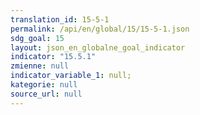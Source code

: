 ```yaml
---
translation_id: 15-5-1
permalink: /api/en/global/15/15-5-1.json
sdg_goal: 15
layout: json_en_globalne_goal_indicator
indicator: "15.5.1"
zmienne: null
indicator_variable_1: null;
kategorie: null
source_url: null
---
```

